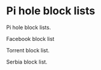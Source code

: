 # Pi hole block lists
<P>Pi hole block lists.
<P>Facebook block list
<P>Torrent block list.
<P>Serbia block list.
